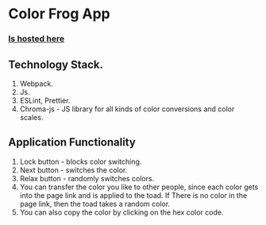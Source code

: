 # Color Frog App
### [Is hosted here](https://dvaid0805.github.io/colorFrogApp)

## Technology Stack.
1) Webpack.
2) Js.
3) ESLint, Prettier.
4) Chroma-js - JS library for all kinds of color conversions and color scales.

## Application Functionality
1) Lock button - blocks color switching.
2) Next button - switches the color.
3) Relax button - randomly switches colors.
4) You can transfer the color you like to other people, since each color gets into the page link and is applied to the toad. 
If There is no color in the page link, then the toad takes a random color.
5) You can also copy the color by clicking on the hex color code.


